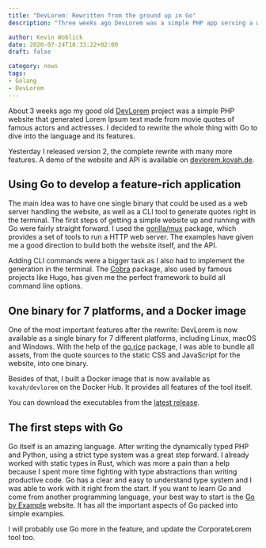 ```yaml
---
title: "DevLorem: Rewritten from the ground up in Go"
description: "Three weeks ago DevLorem was a simple PHP app serving a website. Now the DevLorem is a powerfull CLI tool and web server, available as a single binary for 7 different platforms."

author: Kevin Woblick
date: 2020-07-24T10:33:22+02:00
draft: false

category: news
tags:
- Golang
- DevLorem
---
```


About 3 weeks ago my good old [DevLorem](https://github.com/Kovah/DevLorem) project was a simple PHP website that generated Lorem Ipsum text made from movie quotes of famous actors and actresses. I decided to rewrite the whole thing with Go to dive into the language and its features.

Yesterday I released version 2, the complete rewrite with many more features. A demo of the website and API is available on [devlorem.kovah.de](https://devlorem.kovah.de/).

## Using Go to develop a feature-rich application

The main idea was to have one single binary that could be used as a web server handling the website, as well as a CLI tool to generate quotes right in the terminal. The first steps of getting a simple website up and running with Go were fairly straight forward. I used the [gorilla/mux](https://github.com/gorilla/mux) package, which provides a set of tools to run a HTTP web server. The examples have given me a good direction to build both the website itself, and the API.

Adding CLI commands were a bigger task as I also had to implement the generation in the terminal. The [Cobra](https://github.com/spf13/cobra) package, also used by famous projects like Hugo, has given me the perfect framework to build all command line options.

## One binary for 7 platforms, and a Docker image

One of the most important features after the rewrite: DevLorem is now available as a single binary for 7 different platforms, including Linux, macOS and Windows. With the help of the [go.rice](https://github.com/GeertJohan/go.rice) package, I was able to bundle all assets, from the quote sources to the static CSS and JavaScript for the website, into one binary.

Besides of that, I built a Docker image that is now available as `kovah/devlorem` on the Docker Hub. It provides all features of the tool itself.

You can download the executables from the [latest release](https://github.com/Kovah/DevLorem/releases/tag/v2.0.0).

## The first steps with Go

Go itself is an amazing language. After writing the dynamically typed PHP and Python, using a strict type system was a great step forward. I already worked with static types in Rust, which was more a pain than a help because I spent more time fighting with type abstractions than writing productive code. Go has a clear and easy to understand type system and I was able to work with it right from the start. If you want to learn Go and come from another programming language, your best way to start is the [Go by Example](https://gobyexample.com/) website. It has all the important aspects of Go packed into simple examples.

I will probably use Go more in the feature, and update the CorporateLorem tool too.
